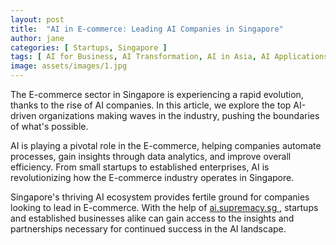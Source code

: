 ```yaml
---
layout: post
title:  "AI in E-commerce: Leading AI Companies in Singapore"
author: jane
categories: [ Startups, Singapore ]
tags: [ AI for Business, AI Transformation, AI in Asia, AI Applications, AI Revolution ]
image: assets/images/1.jpg
---
```


The E-commerce sector in Singapore is experiencing a rapid evolution, thanks to the rise of AI companies. In this article, we explore the top AI-driven organizations making waves in the industry, pushing the boundaries of what's possible.

AI is playing a pivotal role in the E-commerce, helping companies automate processes, gain insights through data analytics, and improve overall efficiency. From small startups to established enterprises, AI is revolutionizing how the E-commerce industry operates in Singapore.

Singapore's thriving AI ecosystem provides fertile ground for companies looking to lead in E-commerce. With the help of <a href="https://ai.supremacy.sg" target="_blank"> ai.supremacy.sg </a>, startups and established businesses alike can gain access to the insights and partnerships necessary for continued success in the AI landscape.
